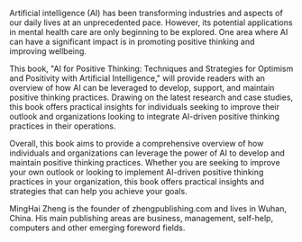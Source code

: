 
Artificial intelligence (AI) has been transforming industries and aspects of our daily lives at an unprecedented pace. However, its potential applications in mental health care are only beginning to be explored. One area where AI can have a significant impact is in promoting positive thinking and improving wellbeing.

This book, "AI for Positive Thinking: Techniques and Strategies for Optimism and Positivity with Artificial Intelligence," will provide readers with an overview of how AI can be leveraged to develop, support, and maintain positive thinking practices. Drawing on the latest research and case studies, this book offers practical insights for individuals seeking to improve their outlook and organizations looking to integrate AI-driven positive thinking practices in their operations.

Overall, this book aims to provide a comprehensive overview of how individuals and organizations can leverage the power of AI to develop and maintain positive thinking practices. Whether you are seeking to improve your own outlook or looking to implement AI-driven positive thinking practices in your organization, this book offers practical insights and strategies that can help you achieve your goals.

MingHai Zheng is the founder of zhengpublishing.com and lives in Wuhan, China. His main publishing areas are business, management, self-help, computers and other emerging foreword fields.
